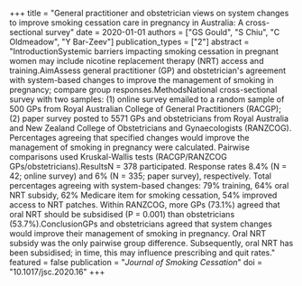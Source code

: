 +++
title = "General practitioner and obstetrician views on system changes to improve smoking cessation care in pregnancy in Australia: A cross-sectional survey"
date = 2020-01-01
authors = ["GS Gould", "S Chiu", "C Oldmeadow", "Y Bar-Zeev"]
publication_types = ["2"]
abstract = "IntroductionSystemic barriers impacting smoking cessation in pregnant women may include nicotine replacement therapy (NRT) access and training.AimAssess general practitioner (GP) and obstetrician's agreement with system-based changes to improve the management of smoking in pregnancy; compare group responses.MethodsNational cross-sectional survey with two samples: (1) online survey emailed to a random sample of 500 GPs from Royal Australian College of General Practitioners (RACGP); (2) paper survey posted to 5571 GPs and obstetricians from Royal Australia and New Zealand College of Obstetricians and Gynaecologists (RANZCOG). Percentages agreeing that specified changes would improve the management of smoking in pregnancy were calculated. Pairwise comparisons used Kruskal-Wallis tests (RACGP/RANZCOG GPs/obstetricians).ResultsN = 378 participated. Response rates 8.4% (N = 42; online survey) and 6% (N = 335; paper survey), respectively. Total percentages agreeing with system-based changes: 79% training, 64% oral NRT subsidy, 62% Medicare item for smoking cessation, 54% improved access to NRT patches. Within RANZCOG, more GPs (73.1%) agreed that oral NRT should be subsidised (P = 0.001) than obstetricians (53.7%).ConclusionGPs and obstetricians agreed that system changes would improve their management of smoking in pregnancy. Oral NRT subsidy was the only pairwise group difference. Subsequently, oral NRT has been subsidised; in time, this may influence prescribing and quit rates."
featured = false
publication = "*Journal of Smoking Cessation*"
doi = "10.1017/jsc.2020.16"
+++

